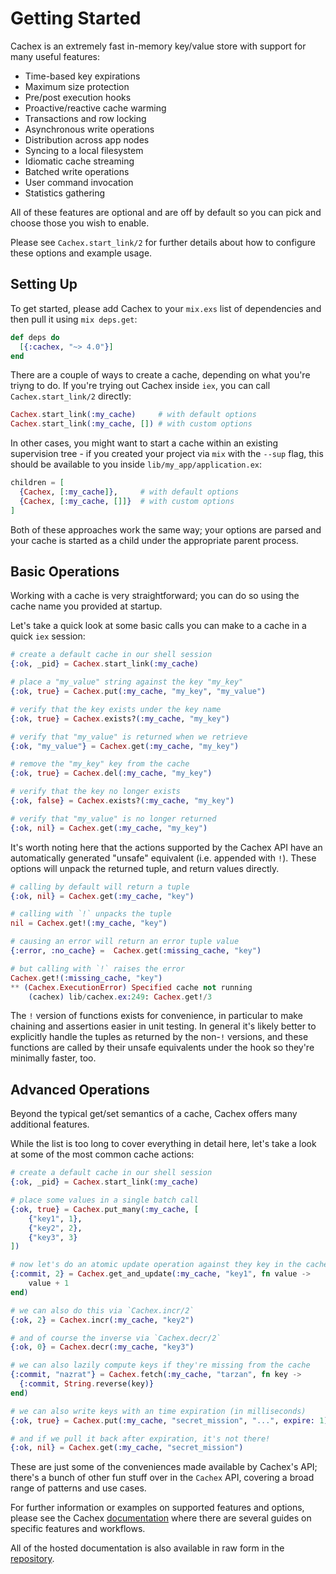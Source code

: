 # Getting Started

Cachex is an extremely fast in-memory key/value store with support for many useful features:

- Time-based key expirations
- Maximum size protection
- Pre/post execution hooks
- Proactive/reactive cache warming
- Transactions and row locking
- Asynchronous write operations
- Distribution across app nodes
- Syncing to a local filesystem
- Idiomatic cache streaming
- Batched write operations
- User command invocation
- Statistics gathering

All of these features are optional and are off by default so you can pick and choose those you wish to enable.

Please see `Cachex.start_link/2` for further details about how to configure these options and example usage.

## Setting Up

To get started, please add Cachex to your `mix.exs` list of dependencies and then pull it using `mix deps.get`:

```elixir
def deps do
  [{:cachex, "~> 4.0"}]
end
```

There are a couple of ways to create a cache, depending on what you're triyng to do. If you're trying out Cachex inside `iex`, you can call `Cachex.start_link/2` directly:

```elixir
Cachex.start_link(:my_cache)     # with default options
Cachex.start_link(:my_cache, []) # with custom options
```

In other cases, you might want to start a cache within an existing supervision tree - if you created your project via `mix` with the `--sup` flag, this should be available to you inside `lib/my_app/application.ex`:

```elixir
children = [
  {Cachex, [:my_cache]},     # with default options
  {Cachex, [:my_cache, []]}  # with custom options
]
```

Both of these approaches work the same way; your options are parsed and your cache is started as a child under the appropriate parent process.

## Basic Operations

Working with a cache is very straightforward; you can do so using the cache name you provided at startup.

Let's take a quick look at some basic calls you can make to a cache in a quick `iex` session:

```elixir
# create a default cache in our shell session
{:ok, _pid} = Cachex.start_link(:my_cache)

# place a "my_value" string against the key "my_key"
{:ok, true} = Cachex.put(:my_cache, "my_key", "my_value")

# verify that the key exists under the key name
{:ok, true} = Cachex.exists?(:my_cache, "my_key")

# verify that "my_value" is returned when we retrieve
{:ok, "my_value"} = Cachex.get(:my_cache, "my_key")

# remove the "my_key" key from the cache
{:ok, true} = Cachex.del(:my_cache, "my_key")

# verify that the key no longer exists
{:ok, false} = Cachex.exists?(:my_cache, "my_key")

# verify that "my_value" is no longer returned
{:ok, nil} = Cachex.get(:my_cache, "my_key")
```

It's worth noting here that the actions supported by the Cachex API have an automatically generated "unsafe" equivalent (i.e. appended with `!`). These options will unpack the returned tuple, and return values directly.

```elixir
# calling by default will return a tuple
{:ok, nil} = Cachex.get(:my_cache, "key")

# calling with `!` unpacks the tuple
nil = Cachex.get!(:my_cache, "key")

# causing an error will return an error tuple value
{:error, :no_cache} =  Cachex.get(:missing_cache, "key")

# but calling with `!` raises the error
Cachex.get!(:missing_cache, "key")
** (Cachex.ExecutionError) Specified cache not running
    (cachex) lib/cachex.ex:249: Cachex.get!/3
```

The `!` version of functions exists for convenience, in particular to make chaining and assertions easier in unit testing. In general it's likely better to explicitly handle the tuples as returned by the non-`!` versions, and these functions are called by their unsafe equivalents under the hook so they're minimally faster, too.

## Advanced Operations

Beyond the typical get/set semantics of a cache, Cachex offers many additional features.

While the list is too long to cover everything in detail here, let's take a look at some of the most common cache actions:

```elixir
# create a default cache in our shell session
{:ok, _pid} = Cachex.start_link(:my_cache)

# place some values in a single batch call
{:ok, true} = Cachex.put_many(:my_cache, [
    {"key1", 1},
    {"key2", 2},
    {"key3", 3}
])

# now let's do an atomic update operation against they key in the cache
{:commit, 2} = Cachex.get_and_update(:my_cache, "key1", fn value ->
    value + 1
end)

# we can also do this via `Cachex.incr/2`
{:ok, 2} = Cachex.incr(:my_cache, "key2")

# and of course the inverse via `Cachex.decr/2`
{:ok, 0} = Cachex.decr(:my_cache, "key3")

# we can also lazily compute keys if they're missing from the cache
{:commit, "nazrat"} = Cachex.fetch(:my_cache, "tarzan", fn key ->
  {:commit, String.reverse(key)}
end)

# we can also write keys with an time expiration (in milliseconds)
{:ok, true} = Cachex.put(:my_cache, "secret_mission", "...", expire: 1)

# and if we pull it back after expiration, it's not there!
{:ok, nil} = Cachex.get(:my_cache, "secret_mission")
```

These are just some of the conveniences made available by Cachex's API; there's a bunch of other fun stuff over in the `Cachex` API, covering a broad range of patterns and use cases.

For further information or examples on supported features and options, please see the Cachex [documentation](https://hexdocs.pm/cachex) where there are several guides on specific features and workflows.

All of the hosted documentation is also available in raw form in the [repository](https://github.com/whitfin/cachex/tree/main/docs).
